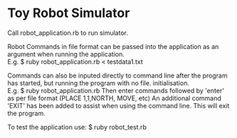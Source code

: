 # Toy Robot Simulator

Call robot_application.rb to run simulator. 

Robot Commands in file format can be passed into the application as an argument when running the application.  
E.g. $ ruby robot_application.rb < testdata1.txt

Commands can also be inputed directly to command line after the program has started, but running the program with no file. 
initialisation.   
E.g. $ ruby robot_application.rb
Then enter commands followed by 'enter' as per file format (PLACE 1,1,NORTH, MOVE, etc)
An additional command 'EXIT' has been added to assist when using the command line. This will exit the program.

To test the application use:
$ ruby robot_test.rb


